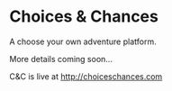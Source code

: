 Choices & Chances
=================

A choose your own adventure platform.

More details coming soon...

C&C is live at http://choiceschances.com
